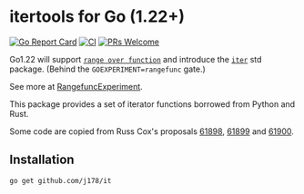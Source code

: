 # itertools for Go (1.22+)

[![Go Report Card](https://goreportcard.com/badge/github.com/j178/it)](https://goreportcard.com/report/github.com/j178/it)
[![CI](https://github.com/j178/it/actions/workflows/ci.yaml/badge.svg)](https://github.com/j178/it/actions/workflows/ci.yaml)
[![PRs Welcome](https://img.shields.io/badge/PRs-welcome-brightgreen.svg)](https://makeapullrequest.com)

Go1.22 will support [`range over function`](https://github.com/golang/go/issues/61405) and introduce the [`iter`](https://github.com/golang/go/issues/61897) std package.
(Behind the `GOEXPERIMENT=rangefunc` gate.)

See more at [RangefuncExperiment](https://github.com/golang/go/wiki/RangefuncExperiment).

This package provides a set of iterator functions borrowed from Python and Rust.

Some code are copied from Russ Cox's proposals [61898](https://github.com/golang/go/issues/61898), [61899](https://github.com/golang/go/issues/61899) and [61900](https://github.com/golang/go/issues/61900).

## Installation

```bash
go get github.com/j178/it
```
